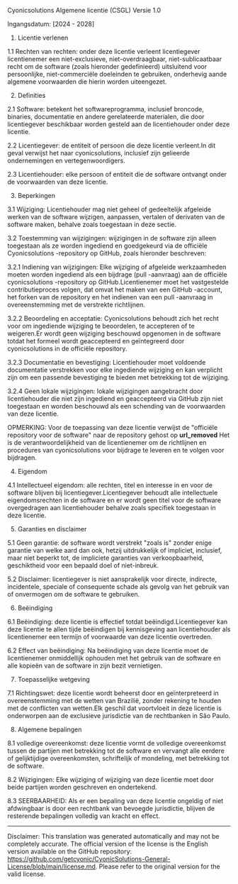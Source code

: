 Cyonicsolutions Algemene licentie (CSGL)
Versie 1.0

Ingangsdatum: [2024 - 2028]

1. Licentie verlenen

1.1 Rechten van rechten: onder deze licentie verleent licentiegever licentienemer een niet-exclusieve, niet-overdraagbaar, niet-sublicaatbaar recht om de software (zoals hieronder gedefinieerd) uitsluitend voor persoonlijke, niet-commerciële doeleinden te gebruiken, onderhevig aande algemene voorwaarden die hierin worden uiteengezet.

2. Definities

2.1 Software: betekent het softwareprogramma, inclusief broncode, binaries, documentatie en andere gerelateerde materialen, die door licentiegever beschikbaar worden gesteld aan de licentiehouder onder deze licentie.

2.2 Licentiegever: de entiteit of persoon die deze licentie verleent.In dit geval verwijst het naar cyonicsolutions, inclusief zijn gelieerde ondernemingen en vertegenwoordigers.

2.3 Licentiehouder: elke persoon of entiteit die de software ontvangt onder de voorwaarden van deze licentie.

3. Beperkingen

3.1 Wijziging: Licentiehouder mag niet geheel of gedeeltelijk afgeleide werken van de software wijzigen, aanpassen, vertalen of derivaten van de software maken, behalve zoals toegestaan ​​in deze sectie.

3.2 Toestemming van wijzigingen: wijzigingen in de software zijn alleen toegestaan ​​als ze worden ingediend en goedgekeurd via de officiële Cyonicsolutions -repository op GitHub, zoals hieronder beschreven:

3.2.1 Indiening van wijzigingen: Elke wijziging of afgeleide werkzaamheden moeten worden ingediend als een bijdrage (pull -aanvraag) aan de officiële cyonicsolutions -repository op GitHub.Licentienemer moet het vastgestelde contributieproces volgen, dat omvat het maken van een GitHub -account, het forken van de repository en het indienen van een pull -aanvraag in overeenstemming met de verstrekte richtlijnen.

3.2.2 Beoordeling en acceptatie: Cyonicsolutions behoudt zich het recht voor om ingediende wijziging te beoordelen, te accepteren of te weigeren.Er wordt geen wijziging beschouwd opgenomen in de software totdat het formeel wordt geaccepteerd en geïntegreerd door cyonicsolutions in de officiële repository.

3.2.3 Documentatie en bevestiging: Licentiehouder moet voldoende documentatie verstrekken voor elke ingediende wijziging en kan verplicht zijn om een ​​passende bevestiging te bieden met betrekking tot de wijziging.

3.2.4 Geen lokale wijzigingen: lokale wijzigingen aangebracht door licentiehouder die niet zijn ingediend en geaccepteerd via GitHub zijn niet toegestaan ​​en worden beschouwd als een schending van de voorwaarden van deze licentie.

OPMERKING: Voor de toepassing van deze licentie verwijst de "officiële repository voor de software" naar de repository gehost op __url_removed__ Het is de verantwoordelijkheid van de licentienemer om de richtlijnen en procedures van cyonicsolutions voor bijdrage te leveren en te volgen voor bijdragen.

4. Eigendom

4.1 Intellectueel eigendom: alle rechten, titel en interesse in en voor de software blijven bij licentiegever.Licentiegever behoudt alle intellectuele eigendomsrechten in de software en er wordt geen titel voor de software overgedragen aan licentiehouder behalve zoals specifiek toegestaan ​​in deze licentie.

5. Garanties en disclaimer

5.1 Geen garantie: de software wordt verstrekt "zoals is" zonder enige garantie van welke aard dan ook, hetzij uitdrukkelijk of impliciet, inclusief, maar niet beperkt tot, de impliciete garanties van verkoopbaarheid, geschiktheid voor een bepaald doel of niet-inbreuk.

5.2 Disclaimer: licentiegever is niet aansprakelijk voor directe, indirecte, incidentele, speciale of consequente schade als gevolg van het gebruik van of onvermogen om de software te gebruiken.

6. Beëindiging

6.1 Beëindiging: deze licentie is effectief totdat beëindigd.Licentiegever kan deze licentie te allen tijde beëindigen bij kennisgeving aan licentiehouder als licentienemer een termijn of voorwaarde van deze licentie overtreden.

6.2 Effect van beëindiging: Na beëindiging van deze licentie moet de licentienemer onmiddellijk ophouden met het gebruik van de software en alle kopieën van de software in zijn bezit vernietigen.

7. Toepasselijke wetgeving

7.1 Richtingswet: deze licentie wordt beheerst door en geïnterpreteerd in overeenstemming met de wetten van Brazilië, zonder rekening te houden met de conflicten van wetten.Elk geschil dat voortvloeit in deze licentie is onderworpen aan de exclusieve jurisdictie van de rechtbanken in São Paulo.

8. Algemene bepalingen

8.1 volledige overeenkomst: deze licentie vormt de volledige overeenkomst tussen de partijen met betrekking tot de software en vervangt alle eerdere of gelijktijdige overeenkomsten, schriftelijk of mondeling, met betrekking tot de software.

8.2 Wijzigingen: Elke wijziging of wijziging van deze licentie moet door beide partijen worden geschreven en ondertekend.

8.3 SEERBAARHEID: Als er een bepaling van deze licentie ongeldig of niet afdwingbaar is door een rechtbank van bevoegde jurisdictie, blijven de resterende bepalingen volledig van kracht en effect.

---
Disclaimer: This translation was generated automatically and may not be completely accurate. The official version of the license is the English version available on the GitHub repository: https://github.com/getcyonic/CyonicSolutions-General-License/blob/main/license.md. Please refer to the original version for the valid license.